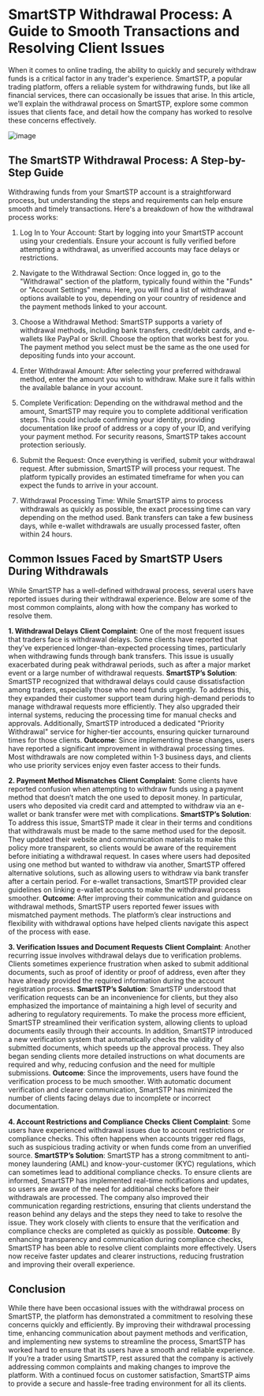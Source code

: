 SmartSTP Withdrawal Process: A Guide to Smooth Transactions and Resolving Client Issues
======================================================

When it comes to online trading, the ability to quickly and securely withdraw funds is a critical factor in any trader's experience. SmartSTP, a popular trading platform, offers a reliable system for withdrawing funds, but like all financial services, there can occasionally be issues that arise. In this article, we’ll explain the withdrawal process on SmartSTP, explore some common issues that clients face, and detail how the company has worked to resolve these concerns effectively.


![image]()

The SmartSTP Withdrawal Process: A Step-by-Step Guide
--------------------

Withdrawing funds from your SmartSTP account is a straightforward process, but understanding the steps and requirements can help ensure smooth and timely transactions. Here's a breakdown of how the withdrawal process works:
1. Log In to Your Account: Start by logging into your SmartSTP account using your credentials. Ensure your account is fully verified before attempting a withdrawal, as unverified accounts may face delays or restrictions.


2. Navigate to the Withdrawal Section: Once logged in, go to the "Withdrawal" section of the platform, typically found within the "Funds" or "Account Settings" menu. Here, you will find a list of withdrawal options available to you, depending on your country of residence and the payment methods linked to your account.


3. Choose a Withdrawal Method: SmartSTP supports a variety of withdrawal methods, including bank transfers, credit/debit cards, and e-wallets like PayPal or Skrill. Choose the option that works best for you. The payment method you select must be the same as the one used for depositing funds into your account.


4. Enter Withdrawal Amount: After selecting your preferred withdrawal method, enter the amount you wish to withdraw. Make sure it falls within the available balance in your account.


5. Complete Verification: Depending on the withdrawal method and the amount, SmartSTP may require you to complete additional verification steps. This could include confirming your identity, providing documentation like proof of address or a copy of your ID, and verifying your payment method. For security reasons, SmartSTP takes account protection seriously.


6. Submit the Request: Once everything is verified, submit your withdrawal request. After submission, SmartSTP will process your request. The platform typically provides an estimated timeframe for when you can expect the funds to arrive in your account.


7. Withdrawal Processing Time: While SmartSTP aims to process withdrawals as quickly as possible, the exact processing time can vary depending on the method used. Bank transfers can take a few business days, while e-wallet withdrawals are usually processed faster, often within 24 hours.



Common Issues Faced by SmartSTP Users During Withdrawals
-----------------------
 
While SmartSTP has a well-defined withdrawal process, several users have reported issues during their withdrawal experience. Below are some of the most common complaints, along with how the company has worked to resolve them.

**1. Withdrawal Delays**
**Client Complaint**: One of the most frequent issues that traders face is withdrawal delays. Some clients have reported that they’ve experienced longer-than-expected processing times, particularly when withdrawing funds through bank transfers. This issue is usually exacerbated during peak withdrawal periods, such as after a major market event or a large number of withdrawal requests.
**SmartSTP’s Solution**: SmartSTP recognized that withdrawal delays could cause dissatisfaction among traders, especially those who need funds urgently. To address this, they expanded their customer support team during high-demand periods to manage withdrawal requests more efficiently. They also upgraded their internal systems, reducing the processing time for manual checks and approvals. Additionally, SmartSTP introduced a dedicated "Priority Withdrawal" service for higher-tier accounts, ensuring quicker turnaround times for those clients.
**Outcome**: Since implementing these changes, users have reported a significant improvement in withdrawal processing times. Most withdrawals are now completed within 1-3 business days, and clients who use priority services enjoy even faster access to their funds.

**2. Payment Method Mismatches**
**Client Complaint**: Some clients have reported confusion when attempting to withdraw funds using a payment method that doesn’t match the one used to deposit money. In particular, users who deposited via credit card and attempted to withdraw via an e-wallet or bank transfer were met with complications.
**SmartSTP’s Solution**: To address this issue, SmartSTP made it clear in their terms and conditions that withdrawals must be made to the same method used for the deposit. They updated their website and communication materials to make this policy more transparent, so clients would be aware of the requirement before initiating a withdrawal request.
In cases where users had deposited using one method but wanted to withdraw via another, SmartSTP offered alternative solutions, such as allowing users to withdraw via bank transfer after a certain period. For e-wallet transactions, SmartSTP provided clear guidelines on linking e-wallet accounts to make the withdrawal process smoother.
**Outcome**: After improving their communication and guidance on withdrawal methods, SmartSTP users reported fewer issues with mismatched payment methods. The platform’s clear instructions and flexibility with withdrawal options have helped clients navigate this aspect of the process with ease.

**3. Verification Issues and Document Requests**
**Client Complaint**: Another recurring issue involves withdrawal delays due to verification problems. Clients sometimes experience frustration when asked to submit additional documents, such as proof of identity or proof of address, even after they have already provided the required information during the account registration process.
**SmartSTP’s Solution**: SmartSTP understood that verification requests can be an inconvenience for clients, but they also emphasized the importance of maintaining a high level of security and adhering to regulatory requirements. To make the process more efficient, SmartSTP streamlined their verification system, allowing clients to upload documents easily through their accounts.
In addition, SmartSTP introduced a new verification system that automatically checks the validity of submitted documents, which speeds up the approval process. They also began sending clients more detailed instructions on what documents are required and why, reducing confusion and the need for multiple submissions.
**Outcome**: Since the improvements, users have found the verification process to be much smoother. With automatic document verification and clearer communication, SmartSTP has minimized the number of clients facing delays due to incomplete or incorrect documentation.

**4. Account Restrictions and Compliance Checks**
**Client Complaint**: Some users have experienced withdrawal issues due to account restrictions or compliance checks. This often happens when accounts trigger red flags, such as suspicious trading activity or when funds come from an unverified source.
**SmartSTP’s Solution**: SmartSTP has a strong commitment to anti-money laundering (AML) and know-your-customer (KYC) regulations, which can sometimes lead to additional compliance checks. To ensure clients are informed, SmartSTP has implemented real-time notifications and updates, so users are aware of the need for additional checks before their withdrawals are processed.
The company also improved their communication regarding restrictions, ensuring that clients understand the reason behind any delays and the steps they need to take to resolve the issue. They work closely with clients to ensure that the verification and compliance checks are completed as quickly as possible.
**Outcome**: By enhancing transparency and communication during compliance checks, SmartSTP has been able to resolve client complaints more effectively. Users now receive faster updates and clearer instructions, reducing frustration and improving their overall experience.


Conclusion
-----------------

While there have been occasional issues with the withdrawal process on SmartSTP, the platform has demonstrated a commitment to resolving these concerns quickly and efficiently. By improving their withdrawal processing time, enhancing communication about payment methods and verification, and implementing new systems to streamline the process, SmartSTP has worked hard to ensure that its users have a smooth and reliable experience.
If you’re a trader using SmartSTP, rest assured that the company is actively addressing common complaints and making changes to improve the platform. With a continued focus on customer satisfaction, SmartSTP aims to provide a secure and hassle-free trading environment for all its clients.
